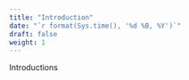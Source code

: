 ```yaml
---
title: "Introduction"
date: "`r format(Sys.time(), '%d %B, %Y')`"
draft: false
weight: 1
---
```

Introductions
